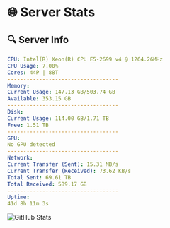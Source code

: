# 🌐 Server Stats
## 🔍 Server Info
```yaml
CPU: Intel(R) Xeon(R) CPU E5-2699 v4 @ 1264.26MHz
CPU Usage: 7.00%
Cores: 44P | 88T
-----------------------------------
Memory:
Current Usage: 147.13 GB/503.74 GB
Available: 353.15 GB
-----------------------------------
Disk:
Current Usage: 114.00 GB/1.71 TB
Free: 1.51 TB
-----------------------------------
GPU:
No GPU detected
-----------------------------------
Network:
Current Transfer (Sent): 15.31 MB/s
Current Transfer (Received): 73.62 KB/s
Total Sent: 69.61 TB
Total Received: 589.17 GB
-----------------------------------
Uptime:
41d 8h 11m 3s
```
![GitHub Stats](https://img.shields.io/badge/Updated-2025-04-18_05:33:52-blue)